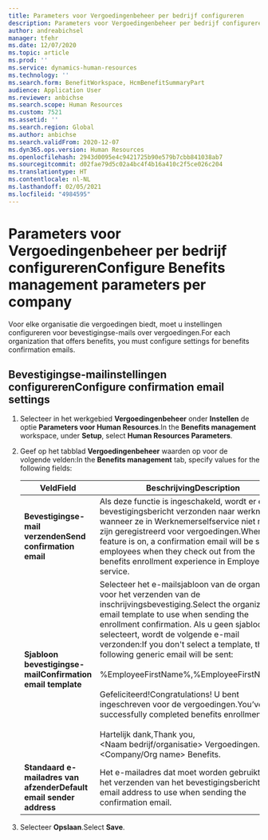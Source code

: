 ```yaml
---
title: Parameters voor Vergoedingenbeheer per bedrijf configureren
description: Parameters voor Vergoedingenbeheer per bedrijf configureren in Microsoft Dynamics 365 Human Resources.
author: andreabichsel
manager: tfehr
ms.date: 12/07/2020
ms.topic: article
ms.prod: ''
ms.service: dynamics-human-resources
ms.technology: ''
ms.search.form: BenefitWorkspace, HcmBenefitSummaryPart
audience: Application User
ms.reviewer: anbichse
ms.search.scope: Human Resources
ms.custom: 7521
ms.assetid: ''
ms.search.region: Global
ms.author: anbichse
ms.search.validFrom: 2020-12-07
ms.dyn365.ops.version: Human Resources
ms.openlocfilehash: 2943d0095e4c9421725b90e579b7cbb841038ab7
ms.sourcegitcommit: d02fae79d5c02a4bc4f4b16a410c2f5ce026c204
ms.translationtype: HT
ms.contentlocale: nl-NL
ms.lasthandoff: 02/05/2021
ms.locfileid: "4984595"
---
```

# <a name="configure-benefits-management-parameters-per-company"></a><span data-ttu-id="56e80-103">Parameters voor Vergoedingenbeheer per bedrijf configureren</span><span class="sxs-lookup"><span data-stu-id="56e80-103">Configure Benefits management parameters per company</span></span>

<span data-ttu-id="56e80-104">Voor elke organisatie die vergoedingen biedt, moet u instellingen configureren voor bevestigingse-mails over vergoedingen.</span><span class="sxs-lookup"><span data-stu-id="56e80-104">For each organization that offers benefits, you must configure settings for benefits confirmation emails.</span></span>

## <a name="configure-confirmation-email-settings"></a><span data-ttu-id="56e80-105">Bevestigingse-mailinstellingen configureren</span><span class="sxs-lookup"><span data-stu-id="56e80-105">Configure confirmation email settings</span></span>

1. <span data-ttu-id="56e80-106">Selecteer in het werkgebied **Vergoedingenbeheer** onder **Instellen** de optie **Parameters voor Human Resources**.</span><span class="sxs-lookup"><span data-stu-id="56e80-106">In the **Benefits management** workspace, under **Setup**, select **Human Resources Parameters**.</span></span>

2. <span data-ttu-id="56e80-107">Geef op het tabblad **Vergoedingenbeheer** waarden op voor de volgende velden:</span><span class="sxs-lookup"><span data-stu-id="56e80-107">In the **Benefits management** tab, specify values for the following fields:</span></span> 

   | <span data-ttu-id="56e80-108">Veld</span><span class="sxs-lookup"><span data-stu-id="56e80-108">Field</span></span> | <span data-ttu-id="56e80-109">Beschrijving</span><span class="sxs-lookup"><span data-stu-id="56e80-109">Description</span></span> |
   | --- | --- |
   | <span data-ttu-id="56e80-110">**Bevestigingse-mail verzenden**</span><span class="sxs-lookup"><span data-stu-id="56e80-110">**Send confirmation email**</span></span> | <span data-ttu-id="56e80-111">Als deze functie is ingeschakeld, wordt er een bevestigingsbericht verzonden naar werknemers wanneer ze in Werknemerselfservice niet meer zijn geregistreerd voor vergoedingen.</span><span class="sxs-lookup"><span data-stu-id="56e80-111">When this feature is on, a confirmation email will be sent to employees when they check out from the benefits enrollment experience in Employee self-service.</span></span> |
   | <span data-ttu-id="56e80-112">**Sjabloon bevestigingse-mail**</span><span class="sxs-lookup"><span data-stu-id="56e80-112">**Confirmation email template**</span></span> | <span data-ttu-id="56e80-113">Selecteer het e-mailsjabloon van de organisatie voor het verzenden van de inschrijvingsbevestiging.</span><span class="sxs-lookup"><span data-stu-id="56e80-113">Select the organization email template to use when sending the enrollment confirmation.</span></span> <span data-ttu-id="56e80-114">Als u geen sjabloon selecteert, wordt de volgende e-mail verzonden:</span><span class="sxs-lookup"><span data-stu-id="56e80-114">If you don't select a template, the following generic email will be sent:</span></span><br><br><span data-ttu-id="56e80-115">%EmployeeFirstName%,</span><span class="sxs-lookup"><span data-stu-id="56e80-115">%EmployeeFirstName%,</span></span><br><br><span data-ttu-id="56e80-116">Gefeliciteerd!</span><span class="sxs-lookup"><span data-stu-id="56e80-116">Congratulations!</span></span> <span data-ttu-id="56e80-117">U bent ingeschreven voor de vergoedingen.</span><span class="sxs-lookup"><span data-stu-id="56e80-117">You’ve successfully completed benefits enrollment.</span></span><br><br><span data-ttu-id="56e80-118">Hartelijk dank,</span><span class="sxs-lookup"><span data-stu-id="56e80-118">Thank you,</span></span><br><span data-ttu-id="56e80-119"><Naam bedrijf/organisatie> Vergoedingen.</span><span class="sxs-lookup"><span data-stu-id="56e80-119"><Company/Org name> Benefits.</span></span> |
   | <span data-ttu-id="56e80-120">**Standaard e-mailadres van afzender**</span><span class="sxs-lookup"><span data-stu-id="56e80-120">**Default email sender address**</span></span> | <span data-ttu-id="56e80-121">Het e-mailadres dat moet worden gebruikt voor het verzenden van het bevestigingsbericht.</span><span class="sxs-lookup"><span data-stu-id="56e80-121">The email address to use when sending the confirmation email.</span></span> |

3. <span data-ttu-id="56e80-122">Selecteer **Opslaan**.</span><span class="sxs-lookup"><span data-stu-id="56e80-122">Select **Save**.</span></span>